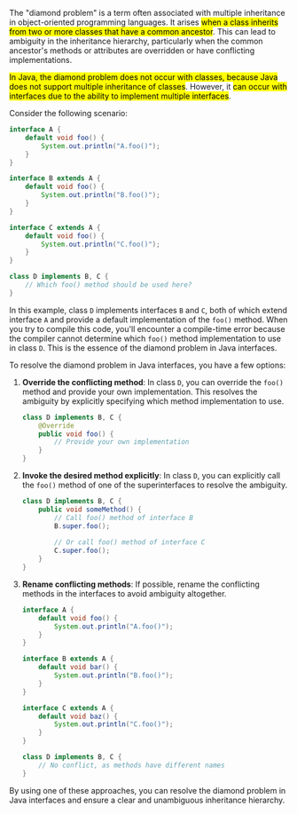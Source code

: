 The "diamond problem" is a term often associated with multiple inheritance in object-oriented programming languages. It arises <mark class="hltr-b">when a class inherits from two or more classes that have a common ancestor</mark>. This can lead to ambiguity in the inheritance hierarchy, particularly when the common ancestor's methods or attributes are overridden or have conflicting implementations.

<mark class="hltr-g">In Java, the diamond problem does not occur with classes, because Java does not support multiple inheritance of classes</mark>. However, it <mark class="hltr-o">can occur with interfaces due to the ability to implement multiple interfaces</mark>.

Consider the following scenario:

```java
interface A {
    default void foo() {
        System.out.println("A.foo()");
    }
}

interface B extends A {
    default void foo() {
        System.out.println("B.foo()");
    }
}

interface C extends A {
    default void foo() {
        System.out.println("C.foo()");
    }
}

class D implements B, C {
    // Which foo() method should be used here?
}
```

In this example, class `D` implements interfaces `B` and `C`, both of which extend interface `A` and provide a default implementation of the `foo()` method. When you try to compile this code, you'll encounter a compile-time error because the compiler cannot determine which `foo()` method implementation to use in class `D`. This is the essence of the diamond problem in Java interfaces.

To resolve the diamond problem in Java interfaces, you have a few options:

1. **Override the conflicting method**: In class `D`, you can override the `foo()` method and provide your own implementation. This resolves the ambiguity by explicitly specifying which method implementation to use.
   
    ```java
    class D implements B, C {
        @Override
        public void foo() {
            // Provide your own implementation
        }
    }
    ```

2. **Invoke the desired method explicitly**: In class `D`, you can explicitly call the `foo()` method of one of the superinterfaces to resolve the ambiguity.

    ```java
    class D implements B, C {
        public void someMethod() {
            // Call foo() method of interface B
            B.super.foo();
            
            // Or call foo() method of interface C
            C.super.foo();
        }
    }
    ```

3. **Rename conflicting methods**: If possible, rename the conflicting methods in the interfaces to avoid ambiguity altogether.

    ```java
    interface A {
        default void foo() {
            System.out.println("A.foo()");
        }
    }

    interface B extends A {
        default void bar() {
            System.out.println("B.foo()");
        }
    }

    interface C extends A {
        default void baz() {
            System.out.println("C.foo()");
        }
    }

    class D implements B, C {
        // No conflict, as methods have different names
    }
    ```

By using one of these approaches, you can resolve the diamond problem in Java interfaces and ensure a clear and unambiguous inheritance hierarchy.